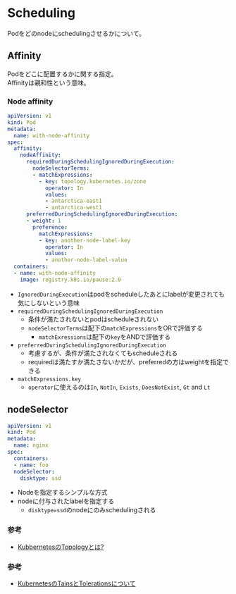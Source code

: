 # Scheduling

Podをどのnodeにschedulingさせるかについて。


## Affinity

Podをどこに配置するかに関する指定。  
Affinityは親和性という意味。

### Node affinity

```yaml
apiVersion: v1
kind: Pod
metadata:
  name: with-node-affinity
spec:
  affinity:
    nodeAffinity:
      requiredDuringSchedulingIgnoredDuringExecution:
        nodeSelectorTerms:
        - matchExpressions:
          - key: topology.kubernetes.io/zone
            operator: In
            values:
            - antarctica-east1
            - antarctica-west1
      preferredDuringSchedulingIgnoredDuringExecution:
      - weight: 1
        preference:
          matchExpressions:
          - key: another-node-label-key
            operator: In
            values:
            - another-node-label-value
  containers:
  - name: with-node-affinity
    image: registry.k8s.io/pause:2.0
```

* `IgnoredDuringExecution`はpodをscheduleしたあとにlabelが変更されても気にしないという意味
* `requiredDuringSchedulingIgnoredDuringExecution`
  * 条件が満たされないとpodはscheduleされない
  * `nodeSelectorTerms`は配下の`matchExpressions`をORで評価する
    * `matchExressions`は配下の`key`をANDで評価する
* `preferredDuringSchedulingIgnoredDuringExecution`
  * 考慮するが、条件が満たされなくてもscheduleされる
  * requiredは満たすか満たさないかだが、preferredの方はweightを指定できる
* `matchExpressions.key`
  * `operator`に使えるのは`In`, `NotIn`, `Exists`, `DoesNotExist`, `Gt` and `Lt`

## nodeSelector

```yaml
apiVersion: v1
kind: Pod
metadata:
  name: nginx
spec:
  containers:
  - name: foo
  nodeSelector:
    disktype: ssd
```

* Nodeを指定するシンプルな方式
* nodeに付与されたlabelを指定する
  * `disktype=ssd`のnodeにのみschedulingされる


### 参考

* [KubbernetesのTopologyとは?](https://zenn.dev/nekoshita/articles/599080c3d0f13e)

### 参考

* [KubernetesのTainsとTolerationsについて](https://qiita.com/sheepland/items/8fedae15e157c102757f)
